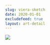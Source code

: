 ```yaml
---
slug: viera-sketch
date: 2020-01-01
excludefeed: true
layout: art-detail
---
```

![](/art/viera-sketch.webp)
